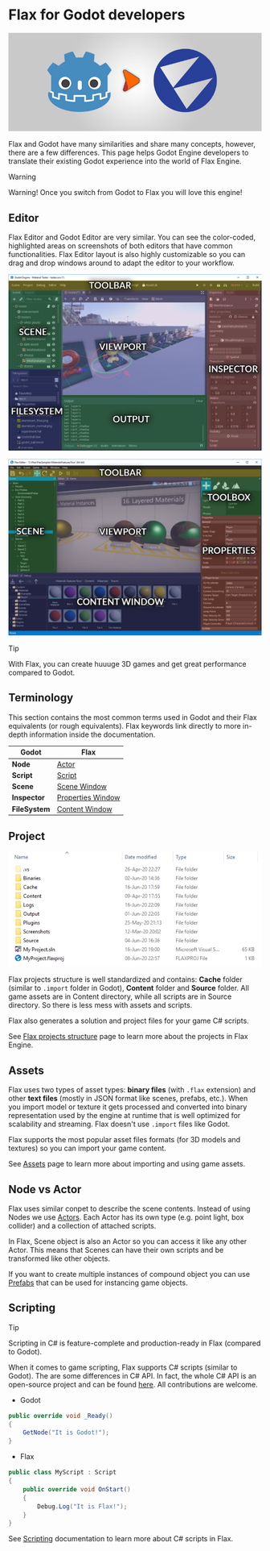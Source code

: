 # Flax for Godot developers

![Godot to Flax](media/title.jpg)

Flax and Godot have many similarities and share many concepts, however, there are a few differences. This page helps Godot Engine developers to translate their existing Godot experience into the world of Flax Engine.

> [!Warning]
> Warning! Once you switch from Godot to Flax you will love this engine!

## Editor

Flax Editor and Godot Editor are very similar. You can see the color-coded, highlighted areas on screenshots of both editors that have common functionalities. Flax Editor layout is also highly customizable so you can drag and drop windows around to adapt the editor to your workflow.

![Godot Editor](media/godot-layout.png)

![Flax Editor](../media/flax-layout.png)

> [!Tip]
> With Flax, you can create huuuge 3D games and get great performance compared to Godot.

## Terminology

This section contains the most common terms used in Godot and their Flax equivalents (or rough equivalents). Flax keywords link directly to more in-depth information inside the documentation.

| Godot | Flax |
|--------|--------|
| **Node** | [Actor](../scenes/actors.md) |
| **Script** | [Script](../../scripting/index.md) |
| **Scene** | [Scene Window](../../editor/windows/scene-window.md) |
| **Inspector** | [Properties Window](../../editor/windows/properties-window.md) |
| **FileSystem** | [Content Window](../../editor/windows/content-window.md) |

## Project

![Flax Project](../media/project-structure.png)

Flax projects structure is well standardized and contains: **Cache** folder (similar to `.import` folder in Godot), **Content** folder and **Source** folder. All game assets are in Content directory, while all scripts are in Source directory. So there is less mess with assets and scripts.

Flax also generates a solution and project files for your game C# scripts.

See [Flax projects structure](../project-structure.md) page to learn more about the projects in Flax Engine.

## Assets

Flax uses two types of asset types: **binary files** (with `.flax` extension) and other **text files** (mostly in JSON format like scenes, prefabs, etc.). When you import model or texture it gets processed and converted into binary representation used by the engine at runtime that is well optimized for scalability and streaming. Flax doesn't use `.import` files like Godot.

Flax supports the most popular asset files formats (for 3D models and textures) so you can import your game content.

See [Assets](../assets/index.md) page to learn more about importing and using game assets.

## Node vs Actor

Flax uses similar conpet to describe the scene contents. Instead of using Nodes we use [Actors](../scenes/actors.md). Each Actor has its own type (e.g. point light, box collider) and a collection of attached scripts.

In Flax, Scene object is also an Actor so you can access it like any other Actor. This means that Scenes can have their own scripts and be transformed like other objects.

If you want to create multiple instances of compound object you can use [Prefabs](../prefabs/index.md) that can be used for instancing game objects.

## Scripting

> [!Tip]
> Scripting in C# is feature-complete and production-ready in Flax (compared to Godot).

When it comes to game scripting, Flax supports C# scripts (similar to Godot). The are some differences in C# API. In fact, the whole C# API is an open-source project and can be found [here](https://github.com/FlaxEngine/FlaxAPI). All contributions are welcome.

* Godot
```cs
public override void _Ready()
{
    GetNode("It is Godot!");
}
```

* Flax
```cs
public class MyScript : Script
{
	public override void OnStart()
	{
		Debug.Log("It is Flax!");
	}
}
```

See [Scripting](../../scripting/index.md) documentation to learn more about C# scripts in Flax.
